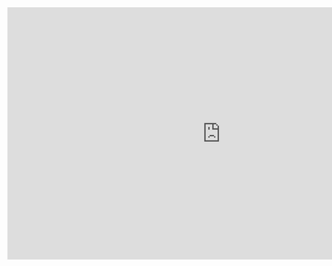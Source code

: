 <iframe src="https://docs.google.com/presentation/d/e/2PACX-1vRIoVG6lK8RFrWrqrPpBn1KVfucylsIXbJ-4nVwJgQFF7QZbx3EUHgdu0Qix4xphWzdrlD8LqKhQaCO/embed?start=false&loop=false&delayms=60000" frameborder="0" width="960" height="569" allowfullscreen="true" mozallowfullscreen="true" webkitallowfullscreen="true"></iframe>
